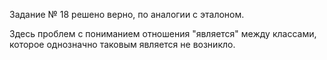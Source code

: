 Задание № 18 решено верно, по аналогии с эталоном. 

Здесь проблем с пониманием отношения "является" между классами, которое однозначно таковым является не возникло.